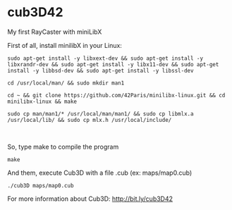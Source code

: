 # cub3D42
My first RayCaster with miniLibX<br>


First of all, install minilibX in your Linux:<br>
```
sudo apt-get install -y libxext-dev && sudo apt-get install -y libxrandr-dev && sudo apt-get install -y libx11-dev && sudo apt-get install -y libbsd-dev && sudo apt-get install -y libssl-dev

cd /usr/local/man/ && sudo mkdir man1

cd ~ && git clone https://github.com/42Paris/minilibx-linux.git && cd minilibx-linux && make

sudo cp man/man1/* /usr/local/man/man1/ && sudo cp libmlx.a /usr/local/lib/ && sudo cp mlx.h /usr/local/include/
```
<br>

So, type make to compile the program
```
make
```

And them, execute Cub3D with a file .cub (ex: maps/map0.cub)
```
./cub3D maps/map0.cub
```

For more information about Cub3D: http://bit.ly/cub3D42<br>
<br>
